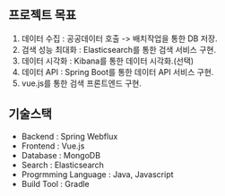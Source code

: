 ## 프로젝트 목표

1. 데이터 수집 : 공공데이터 호출 -> 배치작업을 통한 DB 저장.
2. 검색 성능 최대화 : Elasticsearch를 통한 검색 서비스 구현.
3. 데이터 시각화 : Kibana를 통한 데이터 시각화.(선택)
4. 데이터 API : Spring Boot를 통한 데이터 API 서비스 구현.
5. vue.js를 통한 검색 프론트엔드 구현.

## 기술스택

- Backend : Spring Webflux
- Frontend : Vue.js
- Database : MongoDB
- Search : Elasticsearch
- Progrmming Language : Java, Javascript
- Build Tool : Gradle